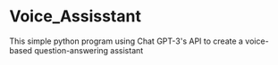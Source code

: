 # Voice_Assisstant
This simple python program using Chat GPT-3's API to create a voice-based question-answering assistant
